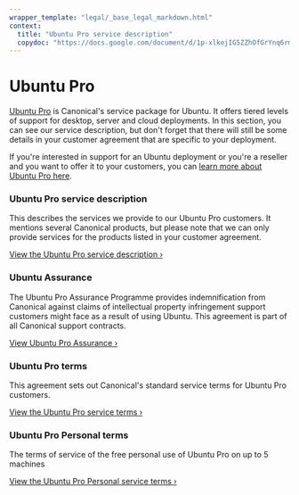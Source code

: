 ```yaml
---
wrapper_template: "legal/_base_legal_markdown.html"
context:
  title: "Ubuntu Pro service description"
  copydoc: "https://docs.google.com/document/d/1p-xlkejIG5ZZhOfGrYnq6rmIpTpaX46yW4HArDtPX1s/edit"
---
```


# Ubuntu Pro

[Ubuntu Pro](https://ubuntu.com/pro) is Canonical's service package for Ubuntu. It offers tiered levels of support for desktop, server and cloud deployments. In this section, you can see our service description, but don't forget that there will still be some details in your customer agreement that are specific to your deployment.

If you're interested in support for an Ubuntu deployment or you're a reseller and you want to offer it to your customers, you can [learn more about Ubuntu Pro here](https://ubuntu.com/pro).

### Ubuntu Pro service description

This describes the services we provide to our Ubuntu Pro customers. It mentions several Canonical products, but please note that we can only provide services for the products listed in your customer agreement.

[View the Ubuntu Pro service description ›](/legal/ubuntu-pro-description)

### Ubuntu Assurance

The Ubuntu Pro Assurance Programme provides indemnification from Canonical against claims of intellectual property infringement support customers might face as a result of using Ubuntu. This agreement is part of all Canonical support contracts.

[View Ubuntu Pro Assurance ›](/legal/ubuntu-pro-assurance)

### Ubuntu Pro terms

This agreement sets out Canonical's standard service terms for Ubuntu Pro customers.

[View the Ubuntu Pro service terms ›](/legal/ubuntu-pro-service-terms)

### Ubuntu Pro Personal terms

The terms of service of the free personal use of Ubuntu Pro on up to 5 machines

[View the Ubuntu Pro Personal service terms ›](/legal/ubuntu-pro/personal)

